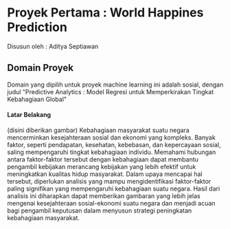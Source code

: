 # Proyek Pertama : World Happines Prediction
Disusun oleh : Aditya Septiawan

## Domain Proyek
Domain yang dipilih untuk proyek machine learning ini adalah sosial, dengan judul "Predictive Analytics : Model Regresi untuk Memperkirakan Tingkat Kebahagiaan Global"
#### Latar Belakang
(disini diberikan gambar)
Kebahagiaan masyarakat suatu negara mencerminkan kesejahteraan sosial dan ekonomi yang kompleks. Banyak faktor, seperti pendapatan, kesehatan, kebebasan, dan kepercayaan sosial, saling mempengaruhi tingkat kebahagiaan individu. Memahami hubungan antara faktor-faktor tersebut dengan kebahagiaan dapat membantu pengambil kebijakan merancang kebijakan yang lebih efektif untuk meningkatkan kualitas hidup masyarakat.
Dalam upaya mencapai hal tersebut, diperlukan analisis yang mampu mengidentifikasi faktor-faktor paling signifikan yang mempengaruhi kebahagiaan suatu negara. Hasil dari analisis ini diharapkan dapat memberikan gambaran yang lebih jelas mengenai kesejahteraan sosial-ekonomi suatu negara dan menjadi acuan bagi pengambil keputusan dalam menyusun strategi peningkatan kebahagiaan masyarakat.

